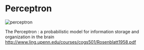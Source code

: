# Perceptron

![perceptron](http://www.asimovinstitute.org/wp-content/uploads/2016/09/ff.png)

The Perceptron : a probabilistic model for information storage and organization in the brain  
http://www.ling.upenn.edu/courses/cogs501/Rosenblatt1958.pdf
